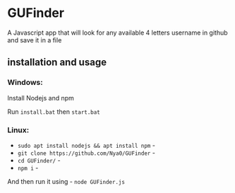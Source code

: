 # GUFinder
A Javascript app that will look for any available 4 letters username in github and save it in a file 


## installation and usage 

### Windows:

Install Nodejs and npm

Run `install.bat` then `start.bat`

### Linux:

- `sudo apt install nodejs && apt install npm` -
- `git clone https://github.com/Nya0/GUFinder` -
- `cd GUFinder/` -
- `npm i` -


And then run it using - `node GUFinder.js` 

